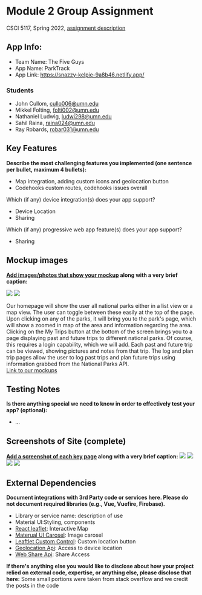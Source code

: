 # Module 2 Group Assignment

CSCI 5117, Spring 2022, [assignment description](https://canvas.umn.edu/courses/355584/pages/project-2)

## App Info:

* Team Name: The Five Guys
* App Name: ParkTrack
* App Link: https://snazzy-kelpie-9a8b46.netlify.app/

### Students

* John Cullom, cullo006@umn.edu
* Mikkel Folting, folti002@umn.edu
* Nathaniel Ludwig, ludwi298@umn.edu
* Sahil Raina, raina024@umn.edu
* Ray Robards, robar031@umn.edu


## Key Features

**Describe the most challenging features you implemented
(one sentence per bullet, maximum 4 bullets):**

* Map integration, adding custom icons and geolocation button
* Codehooks custom routes, codehooks issues overall

Which (if any) device integration(s) does your app support?

* Device Location
* Sharing

Which (if any) progressive web app feature(s) does your app support?

* Sharing



## Mockup images

**[Add images/photos that show your mockup](https://stackoverflow.com/questions/10189356/how-to-add-screenshot-to-readmes-in-github-repository) along with a very brief caption:**

![](/static/mockups1.png)
![](/static/mockups2.png)

Our homepage will show the user all national parks either in a list view or a map view. The user can toggle between these easily at the top of the page. Upon clicking on any of the parks, it will bring you to the park's page, which will show a zoomed in map of the area and information regarding the area. Clicking on the My Trips button at the bottom of the screen brings you to a page displaying past and future trips to different national parks. Of course, this requires a login capability, which we will add. Each past and future trip can be viewed, showing pictures and notes from that trip. The log and plan trip pages allow the user to log past trips and plan future trips using information grabbed from the National Parks API.  
[Link to our mockups](https://www.figma.com/file/GcmZ7V0VvUvikXThWJEn7W/National-Park-Trip-Tracker?node-id=0-1&t=3dZuOOdRLoZJWC6p-0)

## Testing Notes

**Is there anything special we need to know in order to effectively test your app? (optional):**

* ...



## Screenshots of Site (complete)

**[Add a screenshot of each key page](https://stackoverflow.com/questions/10189356/how-to-add-screenshot-to-readmes-in-github-repository)
along with a very brief caption:**
![](/static/listView.png)
![](/static/mapView.png)
![](/static/tripPage.png)
![](/static/editTrip.png)


## External Dependencies

**Document integrations with 3rd Party code or services here.
Please do not document required libraries (e.g., Vue, Vuefire, Firebase).**

* Library or service name: description of use
* Material UI:Styling, components
* [React leaflet](https://react-leaflet.js.org/): Interactive Map
* [Materual UI Carosel](https://www.npmjs.com/package/react-material-ui-carousel): Image carosel
* [Leaftlet Custom Control](https://www.npmjs.com/package/react-leaflet-custom-control): Custom location button
* [Geolocation Api](https://developer.mozilla.org/en-US/docs/Web/API/Geolocation_API): Access to device location
* [Web Share Api](https://developer.mozilla.org/en-US/docs/Web/API/Web_Share_API): Share Access

**If there's anything else you would like to disclose about how your project
relied on external code, expertise, or anything else, please disclose that
here:**
 Some small portions were taken from stack overflow and we credit the posts in the code
